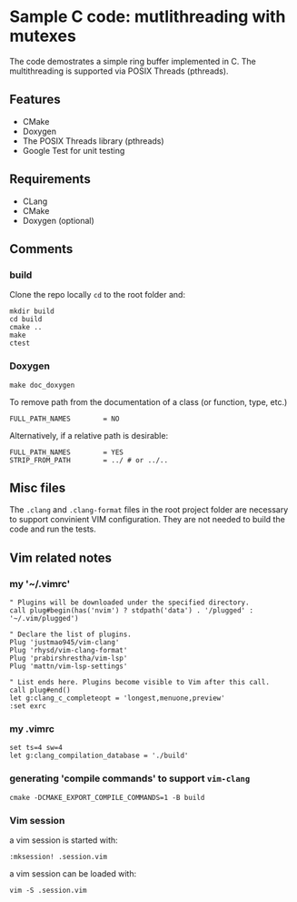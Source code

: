 # Sample C code: mutlithreading with mutexes

The code demostrates a simple ring buffer implemented in C. The multithreading is supported via POSIX Threads (pthreads).

## Features
 - CMake
 - Doxygen
 - The POSIX Threads library (pthreads)
 - Google Test for unit testing

## Requirements

 - CLang
 - CMake
 - Doxygen (optional)

## Comments

### build
Clone the repo locally `cd` to the root folder and:
```
mkdir build
cd build
cmake ..
make
ctest
```

### Doxygen
```
make doc_doxygen
```
To remove path from the documentation of a class (or function, type, etc.) 
```
FULL_PATH_NAMES        = NO
```
Alternatively, if a relative path is desirable:
```
FULL_PATH_NAMES        = YES
STRIP_FROM_PATH        = ../ # or ../..
```
## Misc files

The `.clang` and `.clang-format` files in the root project folder are necessary to support convinient VIM configuration. They are not needed to build the code and run the tests.

## Vim related notes
### my '~/.vimrc'
```
" Plugins will be downloaded under the specified directory.
call plug#begin(has('nvim') ? stdpath('data') . '/plugged' : '~/.vim/plugged')

" Declare the list of plugins.
Plug 'justmao945/vim-clang'
Plug 'rhysd/vim-clang-format'
Plug 'prabirshrestha/vim-lsp'
Plug 'mattn/vim-lsp-settings'

" List ends here. Plugins become visible to Vim after this call.
call plug#end()
let g:clang_c_completeopt = 'longest,menuone,preview'
:set exrc
```
### my .vimrc
```
set ts=4 sw=4
let g:clang_compilation_database = './build'
```
### generating 'compile commands' to support `vim-clang`
```
cmake -DCMAKE_EXPORT_COMPILE_COMMANDS=1 -B build
```

### Vim session
a vim session is started with:
```
:mksession! .session.vim
```
a vim session can be loaded with:
```
vim -S .session.vim
```
